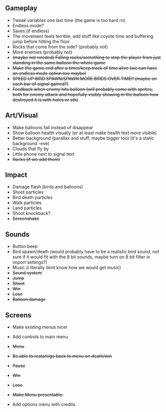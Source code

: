 ## Gameplay
- Tweak variables one last time (the game is too hard rn)
- Endless mode?
- Saves (if endless)
- The movement feels terrible, add stuff like coyote time and buffering jump before hitting the floor
- Rocks that come from the side? (probably not)
- More enemies (probably not)
- ~~(maybe not needed) Falling rocks/something to stop the player from just standing in the same balloon the whole game~~
- ~~Make the game end after a timer/keep track of time alive (we can have an endless mode option too maybe)~~
- ~~SPEED UP BIRD SPAWN/SPAWN MORE BIRDS OVER TIME!! (maybe on each bar of signal gained?)~~
- ~~Feedback when enemy hits balloon (will probably come with sprites, both for enemy attack and hopefully visibly showing in the balloon how destroyed it is with holes or sth)~~

## Art/Visual
- Make balloons fall instead of disappear
- Show balloon health visually (or at least make health text more visible)
- Better background (parallax and stuff, maybe bigger too) (it's a static background -eve)
- Clouds that fly by
- Little phone next to signal text
- ~~Rocks (if we add them)~~

## Impact
- Damage flash (birds and balloons)
- Shoot particles
- Bird death particles
- Walk particles
- Land particles
- Shoot knockback?
- ~~Screenshake~~

## Sounds
- Button beep
- Bird spawn/death (would probably have to be a realistic bird sound, not sure if it would fit with the 8 bit sounds, maybe turn on 8 bit filter in import settings?)
- Music (i literally dont know how we would get music)
- ~~Sound system~~
- ~~Jump~~
- ~~Shoot~~
- ~~Win~~
- ~~Lose~~
- ~~Balloon damage~~

## Screens
- Make existing menus nicer
- Add controls to main menu
- ~~Menu~~
- ~~Be able to restart/go back to menu on death/win~~
- ~~Pause~~
- ~~Win~~
- ~~Lose~~

- ~~Make Menu presentable.~~
- Add options menu with credits.

